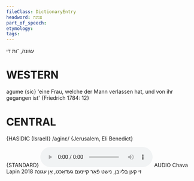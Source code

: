 ```yaml
---
fileClass: DictionaryEntry
headword: עגונה
part_of_speech: 
etymology: 
tags: 
---
```

עגונה, ־ות
די

WESTERN
========

agume {sic} 'eine Frau, welche der Mann verlassen hat, und von ihr gegangen ist' {Friedrich 1784: 12}

CENTRAL
========

{HASIDIC (Israel)}
/aginɛ/ {Jerusalem, Eli Benedict}

{STANDARD}
<audio controls src="https://ia902809.us.archive.org/25/items/ChavaLapin/Agune-ZiKeynBlaybnNishtFarKeynemGedakhtAnAgune-ChavaLapin5July2018.mp3"></audio>
AUDIO Chava Lapin 2018
זי קען בלײַבן, נישט פֿאַר קיינעם געדאַכט, אַן עגונה
